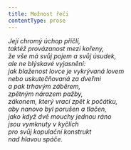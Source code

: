 ```yaml
---
title: Možnost řeči
contentType: prose
---
```


<section>

_Její chromý úchop příčlí,  
taktéž provázanost mezi kořeny,  
že vše má svůj pojem a svůj úsudek,  
ale ne blýskavé vyjasnění:  
jak blaženost lovce je vykrývaná lovem  
nebo uskutečňovaná za dveřmi  
a pak trhavým záběrem,  
zpětným nárazem pažby,  
zákonem, který vrací zpět k počátku,  
aby nanovo byl porušen a tlačen,  
jako když dvě mouchy jednou ráno  
jsou vymknuty v kyčlích  
pro svůj kopulační konstrukt  
nad hlavou spáče._

</section>
